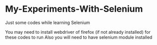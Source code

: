 # My-Experiments-With-Selenium
Just some codes while learning Selenium

You may need to install webdriver of firefox (if not already installed) for these codes to run
Also you will need to have selenium module installed 
